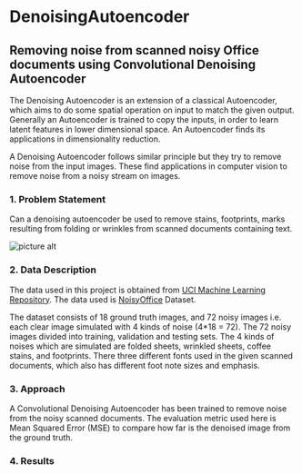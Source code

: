 # DenoisingAutoencoder

## Removing noise from scanned noisy Office documents using Convolutional Denoising Autoencoder

The Denoising Autoencoder is an extension of a classical Autoencoder,  which aims to do some spatial operation on input to match the given output. Generally an Autoencoder is trained to copy the inputs, in order to learn latent features in lower dimensional space. An Autoencoder finds its applications in dimensionality reduction.

A Denoising Autoencoder follows similar principle but they try to remove noise from the input images. These find applications in computer vision to remove noise from a noisy stream on images.

### 1. Problem Statement
Can a denoising autoencoder be used to remove stains, footprints, marks resulting from folding or wrinkles from scanned documents containing text.

![picture alt](https://github.com/pranaymodukuru/DenoisingAutoencoder/blob/master/denoiser.jpg "Denoising")

### 2. Data Description

The data used in this project is obtained from [UCI Machine Learning Repository](https://archive.ics.uci.edu/ml/index.php). The data used is [NoisyOffice](https://archive.ics.uci.edu/ml/datasets/NoisyOffice) Dataset.

The dataset consists of 18 ground truth images, and 72 noisy images i.e. each clear image simulated with 4 kinds of noise (4*18 = 72). The 72 noisy images divided into training, validation and testing sets. The 4 kinds of noises which are simulated are folded sheets, wrinkled sheets, coffee stains, and footprints. There three different fonts used in the given scanned documents, which also has different foot note sizes and emphasis.


### 3. Approach

A Convolutional Denoising Autoencoder has been trained to remove noise from the noisy scanned documents. The evaluation metric used here is Mean Squared Error (MSE) to compare how far is the denoised image from the ground truth.

### 4. Results
